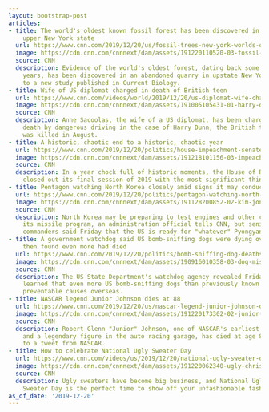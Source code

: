 ```yaml
---
layout: bootstrap-post
articles:
- title: The world's oldest known fossil forest has been discovered in a quarry in
    upper New York state
  url: https://www.cnn.com/2019/12/20/us/fossil-trees-new-york-worlds-oldest-trnd-scn/index.html
  image: https://cdn.cnn.com/cnnnext/dam/assets/191220110520-03-fossil-trees-new-york-worlds-oldest-trnd-scn-super-tease.jpg
  source: CNN
  description: Evidence of the world's oldest forest, dating back some 385 million
    years, has been discovered in an abandoned quarry in upstate New York, according
    to a new study published in Current Biology.
- title: Wife of US diplomat charged in death of British teen
  url: https://www.cnn.com/videos/world/2019/12/20/us-diplomat-wife-charged-todd-dnt-tsr-vpx.cnn
  image: https://cdn.cnn.com/cnnnext/dam/assets/191005105431-01-harry-dunn-super-tease.jpg
  source: CNN
  description: Anne Sacoolas, the wife of a US diplomat, has been charged with causing
    death by dangerous driving in the case of Harry Dunn, the British teenager who
    was killed in August.
- title: A historic, chaotic end to a historic, chaotic year
  url: https://www.cnn.com/2019/12/20/politics/house-impeachment-senate-end-of-2019-week-in-review/index.html
  image: https://cdn.cnn.com/cnnnext/dam/assets/191218101156-03-impeachment-capitol-1218-super-tease.jpg
  source: CNN
  description: In a year chock full of historic moments, the House of Representatives
    closed out its final session of 2019 with the most significant thing it can do.
- title: Pentagon watching North Korea closely amid signs it may conduct another test
  url: https://www.cnn.com/2019/12/20/politics/pentagon-watching-north-korea-tests/index.html
  image: https://cdn.cnn.com/cnnnext/dam/assets/191128200852-02-kim-jong-un-missile-test-1128-super-tease.jpg
  source: CNN
  description: North Korea may be preparing to test engines and other components of
    its missile program, an administration official tells CNN, but senior military
    commanders said Friday that the US is ready for "whatever" Pyongyang might do.
- title: A government watchdog said US bomb-sniffing dogs were dying overseas -- and
    then found even more had died
  url: https://www.cnn.com/2019/12/20/politics/bomb-sniffing-dog-deaths-state-oig-follow-up/index.html
  image: https://cdn.cnn.com/cnnnext/dam/assets/190916010358-03-dog-mistreatment-jordan-super-tease.jpg
  source: CNN
  description: The US State Department's watchdog agency revealed Friday that it had
    learned that even more US bomb-sniffing dogs than previously known had died of
    preventable causes overseas.
- title: NASCAR legend Junior Johnson dies at 88
  url: https://www.cnn.com/2019/12/20/us/nascar-legend-junior-johnson-dies/index.html
  image: https://cdn.cnn.com/cnnnext/dam/assets/191220173302-02-junior-johnson-nascar-restricted-super-tease.jpg
  source: CNN
  description: Robert Glenn "Junior" Johnson, one of NASCAR's earliest star drivers
    and a legendary figure in the auto racing garage, has died at age 88, according
    to a tweet from NASCAR.
- title: How to celebrate National Ugly Sweater Day
  url: https://www.cnn.com/videos/us/2019/12/20/national-ugly-sweater-day-ns-orig-roth.cnn
  image: https://cdn.cnn.com/cnnnext/dam/assets/191220062340-ugly-christmas-sweater-day-super-tease.jpg
  source: CNN
  description: Ugly sweaters have become big business, and National Ugly Christmas
    Sweater Day is the perfect time to show off your unfashionable fashion sense.
as_of_date: '2019-12-20'
---
```


